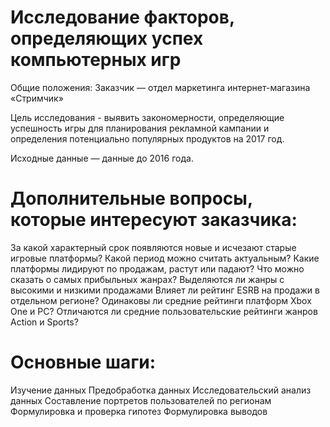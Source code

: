 # Исследование факторов, определяющих успех компьютерных игр

Общие положения:
Заказчик — отдел маркетинга интернет-магазина «Стримчик»

Цель исследования - выявить закономерности, определяющие успешность игры для планирования рекламной кампании и определения потенциально популярных продуктов на 2017 год.

Исходные данные — данные до 2016 года.

# Дополнительные вопросы, которые интересуют заказчика:
За какой характерный срок появляются новые и исчезают старые игровые платформы?
Какой период можно считать актуальным?
Какие платформы лидируют по продажам, растут или падают?
Что можно сказать о самых прибыльных жанрах?
Выделяются ли жанры с высокими и низкими продажами
Влияет ли рейтинг ESRB на продажи в отдельном регионе?
Одинаковы ли средние рейтинги платформ Xbox One и PC?
Отличаются ли средние пользовательские рейтинги жанров Action и Sports?

# Основные шаги:
Изучение данных
Предобработка данных
Исследовательский анализ данных
Составление портретов пользователей по регионам
Формулировка и проверка гипотез
Формулировка выводов
